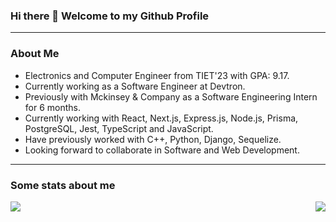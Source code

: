 <!-- Writing readme for my github profile -->

### Hi there 👋 Welcome to my Github Profile 

<hr/>


### About Me 

- Electronics and Computer Engineer from TIET'23 with GPA: 9.17.
- Currently working as a Software Engineer at Devtron.
- Previously with Mckinsey & Company as a Software Engineering Intern for 6 months.
- Currently working with React, Next.js, Express.js, Node.js, Prisma, PostgreSQL, Jest, TypeScript and JavaScript.
- Have previously worked with C++, Python, Django, Sequelize.
- Looking forward to collaborate in Software and Web Development.

<hr/>

### Some stats about me

<div>
    <img align="left" src="https://github-readme-stats.vercel.app/api?username=Abhishek-Kharpal&count_private=true&show_icons=true&theme=radical" />
    <img align="right" src="https://github-readme-stats.vercel.app/api/top-langs/?username=Abhishek-Kharpal&theme=radical" />
</div>
